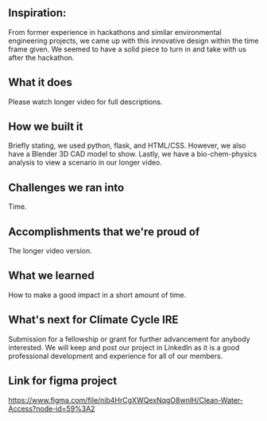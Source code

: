 ## Inspiration: 
From former experience in hackathons and similar environmental engineering projects, we came up with this innovative design within the time frame given. We seemed to have a solid piece to turn in and take with us after the hackathon.

## What it does
Please watch longer video for full descriptions. 

## How we built it
Briefly stating, we used python, flask, and HTML/CSS. However, we also have a Blender 3D CAD model to show. Lastly, we have a bio-chem-physics analysis to view a scenario in our longer video. 

## Challenges we ran into
Time.

## Accomplishments that we're proud of
The longer video version.

## What we learned
How to make a good impact in a short amount of time.

## What's next for Climate Cycle IRE 
Submission for a fellowship or grant for further advancement for anybody interested. We will keep and post our project in LinkedIn as it is a good professional development and experience for all of our members.

## Link for figma project
https://www.figma.com/file/nib4HrCgXWQexNqgO8wnlH/Clean-Water-Access?node-id=59%3A2